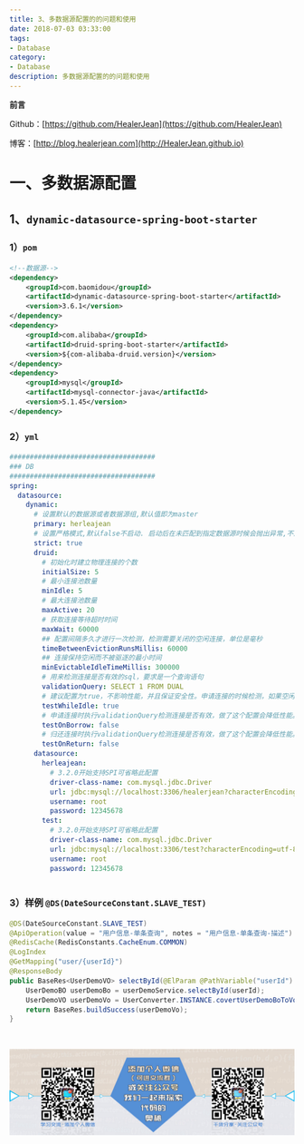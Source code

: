 ```yaml
---
title: 3、多数据源配置的的问题和使用
date: 2018-07-03 03:33:00
tags: 
- Database
category: 
- Database
description: 多数据源配置的的问题和使用
---
```

**前言**     

 Github：[https://github.com/HealerJean](https://github.com/HealerJean)         

 博客：[http://blog.healerjean.com](http://HealerJean.github.io)       



# 一、多数据源配置

## 1、`dynamic-datasource-spring-boot-starter`

### 1）`pom`

```xml
<!--数据源-->
<dependency>
    <groupId>com.baomidou</groupId>
    <artifactId>dynamic-datasource-spring-boot-starter</artifactId>
    <version>3.6.1</version>
</dependency>
<dependency>
    <groupId>com.alibaba</groupId>
    <artifactId>druid-spring-boot-starter</artifactId>
    <version>${com-alibaba-druid.version}</version>
</dependency>
<dependency>
    <groupId>mysql</groupId>
    <artifactId>mysql-connector-java</artifactId>
    <version>5.1.45</version>
</dependency>
```



### 2）`yml`

```yaml
####################################
### DB
####################################
spring:
  datasource:
    dynamic:
      # 设置默认的数据源或者数据源组,默认值即为master
      primary: herleajean
      # 设置严格模式,默认false不启动. 启动后在未匹配到指定数据源时候会抛出异常,不启动则使用默认数据源
      strict: true
      druid:
        # 初始化时建立物理连接的个数
        initialSize: 5
        # 最小连接池数量
        minIdle: 5
        # 最大连接池数量
        maxActive: 20
        # 获取连接等待超时时间
        maxWait: 60000
        ## 配置间隔多久才进行一次检测，检测需要关闭的空闲连接，单位是毫秒
        timeBetweenEvictionRunsMillis: 60000
        ## 连接保持空闲而不被驱逐的最小时间
        minEvictableIdleTimeMillis: 300000
        # 用来检测连接是否有效的sql，要求是一个查询语句
        validationQuery: SELECT 1 FROM DUAL
        # 建议配置为true，不影响性能，并且保证安全性。申请连接的时候检测，如果空闲时间大于timeBetweenEvictionRunsMillis，执行validationQuery检测连接是否有效。
        testWhileIdle: true
        # 申请连接时执行validationQuery检测连接是否有效，做了这个配置会降低性能。
        testOnBorrow: false
        # 归还连接时执行validationQuery检测连接是否有效，做了这个配置会降低性能。
        testOnReturn: false
      datasource:
        herleajean:
          # 3.2.0开始支持SPI可省略此配置
          driver-class-name: com.mysql.jdbc.Driver
          url: jdbc:mysql://localhost:3306/healerjean?characterEncoding=utf-8&useUnicode=true&autoReconnect=true&connectTimeout=3000&initialTimeout=1&socketTimeout=5000&useSSL=false&serverTimezone=CTT
          username: root
          password: 12345678
        test:
          # 3.2.0开始支持SPI可省略此配置
          driver-class-name: com.mysql.jdbc.Driver
          url: jdbc:mysql://localhost:3306/test?characterEncoding=utf-8&useUnicode=true&autoReconnect=true&connectTimeout=3000&initialTimeout=1&socketTimeout=5000&useSSL=false&serverTimezone=CTT
          username: root
          password: 12345678



```

### 3）样例 `@DS(DateSourceConstant.SLAVE_TEST)`

```java
@DS(DateSourceConstant.SLAVE_TEST)
@ApiOperation(value = "用户信息-单条查询", notes = "用户信息-单条查询-描述")
@RedisCache(RedisConstants.CacheEnum.COMMON)
@LogIndex
@GetMapping("user/{userId}")
@ResponseBody
public BaseRes<UserDemoVO> selectById(@ElParam @PathVariable("userId") Long userId) {
    UserDemoBO userDemoBo = userDemoService.selectById(userId);
    UserDemoVO userDemoVo = UserConverter.INSTANCE.covertUserDemoBoToVo(userDemoBo);
    return BaseRes.buildSuccess(userDemoVo);
}
```





​    

![ContactAuthor](https://raw.githubusercontent.com/HealerJean/HealerJean.github.io/master/assets/img/artical_bottom.jpg)




<!-- Gitalk 评论 start  -->

<link rel="stylesheet" href="https://unpkg.com/gitalk/dist/gitalk.css">
<script src="https://unpkg.com/gitalk@latest/dist/gitalk.min.js"></script> 
<div id="gitalk-container"></div>    
 <script type="text/javascript">
    var gitalk = new Gitalk({
		clientID: `1d164cd85549874d0e3a`,
		clientSecret: `527c3d223d1e6608953e835b547061037d140355`,
		repo: `HealerJean.github.io`,
		owner: 'HealerJean',
		admin: ['HealerJean'],
		id: 'FdDiEDVBidWpwypr',
    });
    gitalk.render('gitalk-container');
</script> 

<!-- Gitalk end -->

